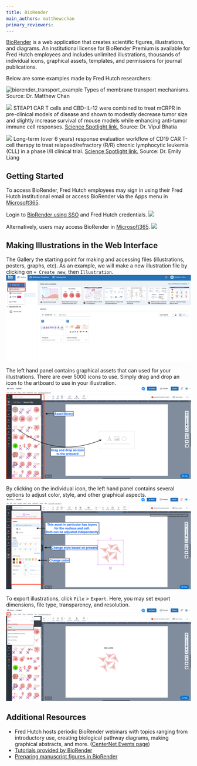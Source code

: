 ```yaml
---
title: BioRender
main_authors: matthewcchan
primary_reviewers: 
---
```


[BioRender](https://www.biorender.com/) is a web application that creates scientific figures, illustrations, and diagrams. 
An institutional license for BioRender Premium is available for Fred Hutch employees and includes unlimited illustrations, thousands of individual icons, graphical assets, templates, and permissions for journal publications.

Below are some examples made by Fred Hutch researchers:

![biorender_transport_example](/dasldemos/assets/biorender_example1.png)
Types of membrane transport mechanisms. Source: Dr. Matthew Chan
 
![](https://www.fredhutch.org/en/news/spotlight/2023/06/ccg-bhatia-natcommun/_jcr_content/root/responsivegrid/image.coreimg.png/1686878318112/ccg-bhatia-natcommun-figure2.png)
STEAP1 CAR T cells and CBD-IL-12 were combined to treat mCRPR in pre-clinical models of disease and shown to modestly decrease tumor size and slightly increase survival of mouse models while enhancing anti-tumor immune cell responses. 
[Science Spotlight link.](https://www.fredhutch.org/en/news/spotlight/2023/06/ccg-bhatia-natcommun.html)
Source: Dr. Vipul Bhatia

![](https://www.fredhutch.org/en/news/spotlight/2023/11/crd-liang-bloodadv/_jcr_content/root/responsivegrid/image.coreimg.png/1700265944560/crd-liang-bloodadv-image-sized.png)
Long-term (over 6 years) response evaluation workflow of CD19 CAR T-cell therapy to treat relapsed/refractory (R/R) chronic lymphocytic leukemia (CLL) in a phase I/II clinical trial. [Science Spotlight link.](https://www.fredhutch.org/en/news/spotlight/2023/11/crd-liang-bloodadv.html) Source: Dr. Emily Liang


## Getting Started
To access BioRender, Fred Hutch employees may sign in using their Fred Hutch institutional email or access BioRender via the Apps menu in [Microsoft365](https://www.microsoft365.com/apps?auth=2&home=1).

Login to [BioRender using SSO](https://app.biorender.com/user/sso) and Fred Hutch credentials. 
![](/dasldemos/assets/biorender_login.png)

Alternatively, users may access BioRender in [Microsoft365](https://www.microsoft365.com/apps?auth=2&home=1).
![](/dasldemos/assets/biorender_apps.png)


## Making Illustrations in the Web Interface

The Gallery the starting point for making and accessing files (illustrations, posters, graphs, etc). As an example, we will make a new illustration file by clicking on `+ Create new`,  then `Illustration`.
![](./assets/biorender_gallery.png)


The left hand panel contains graphical assets that can used for your illustrations. There are over 5000 icons to use. Simply drag and drop an icon to the artboard to use in your illustration.
![](./assets/biorender_artboard.png)

By clicking on the individual icon, the left hand panel contains several options to adjust color, style, and other graphical aspects. 
![](./assets/biorender_style.png)


To export illustrations, click `File` > `Export`. Here, you may set export dimensions, file type, transparency, and resolution. 
![](./assets/biorender_export.png)


## Additional Resources
- Fred Hutch hosts periodic BioRender webinars with topics ranging from introductory use, creating biological pathway diagrams, making graphical abstracts, and more. ([CenterNet Events page](https://centernet.fredhutch.org/e.html#eyJrZXl3b3JkcyI6ImJpb3JlbmRlciIsInR5cGUiOiIiLCJwYWdpbmciOjIwLCJldmVudFR5cGUiOltdLCJob3N0IjpbXSwiZGF0ZSI6e319))
-  [Tutorials provided by BioRender](https://www.biorender.com/learn)
-  [Preparing manuscript figures in BioRender](https://www.biorender.com/learn/tips-for-preparing-your-manuscript-in-biorender)